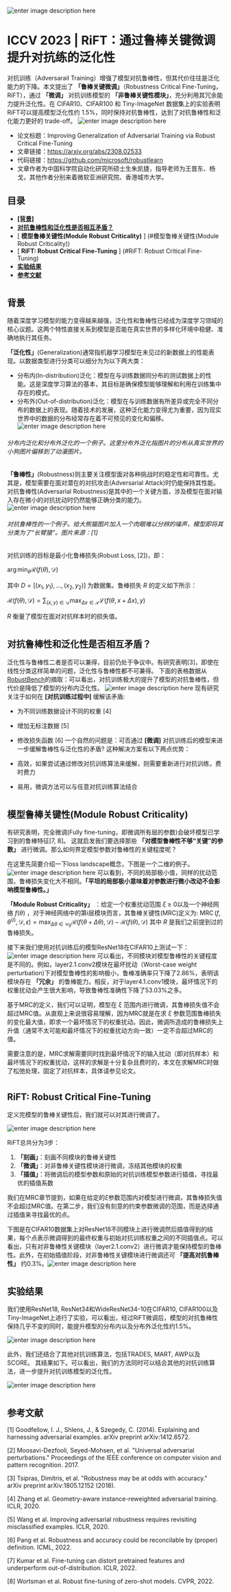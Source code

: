![enter image description here](https://pic1.zhimg.com/70/v2-ef986913dfbdc5aa12325a37b592981a_1440w.avis?source=172ae18b&biz_tag=Post)
# ICCV 2023 | RiFT：通过鲁棒关键微调提升对抗练的泛化性
对抗训练（Adversarail Training）增强了模型对抗鲁棒性，但其代价往往是泛化能力的下降。本文提出了 **「鲁棒关键微调」**（Robustness Critical Fine-Tuning，RiFT），通过 **「微调」** 对抗训练模型的 **「非鲁棒关键性模块」**，充分利用其冗余能力提升泛化性。在 CIFAR10、CIFAR100 和 Tiny-ImageNet 数据集上的实验表明RiFT可以提高模型泛化性约 1.5%，同时保持对抗鲁棒性，达到了对抗鲁棒性和泛化能力更好的 trade-off。
![enter image description here](https://pic4.zhimg.com/80/v2-38bf86cefde796591a52a962bbd57da7_1440w.webp)

 - 论文标题：Improving Generalization of Adversarial Training via Robust Critical Fine-Tuning
 - 文章链接：https://arxiv.org/abs/2308.02533
 - 代码链接：https://github.com/microsoft/robustlearn
 - 文章作者为中国科学院自动化研究所硕士生朱凯捷，指导老师为王晋东、杨戈，其他作者分别来着微软亚洲研究院、香港城市大学。
## 目录

 - [ **[背景]** ](#背景) 
 - [ **对抗鲁棒性和泛化性是否相互矛盾？** ](#对抗鲁棒性和泛化性是否相互矛盾？)
 - [ **模型鲁棒关键性(Module Robust Criticality)** ] (#模型鲁棒关键性(Module Robust Criticality))
 - [ **RiFT: Robust Critical Fine-Tuning** ] (#RiFT: Robust Critical Fine-Tuning)
 - [ **实验结果** ](#实验结果)
 - [ **参考文献** ](#参考文献)
 #
 ## 背景
 随着深度学习模型的能力变得越来越强，泛化性和鲁棒性已经成为深度学习领域的核心议题。这两个特性直接关系到模型是否能在真实世界的多样化环境中稳健、准确地执行其任务。

**「泛化性」**(Generalization)通常指机器学习模型在未见过的新数据上的性能表现。以数据类型进行分类可以细分为为以下两大类：

 - 分布内(In-distribution)泛化：模型在与训练数据同分布的测试数据上的性能。这是深度学习算法的基本，其目标是确保模型能够理解和利用在训练集中存在的模式。
 - 分布外(Out-of-distribution)泛化：模型在与训练数据有所差异或完全不同分布的数据上的表现。随着技术的发展，这种泛化能力变得尤为重要，因为现实世界中的数据的分布经常存在着不可预见的变化和偏移。
![enter image description here](https://pic2.zhimg.com/80/v2-ba4981eef64b785a8a0b918426de9229_1440w.webp)
###### 分布内泛化和分布外泛化的一个例子。这里分布外泛化指图片的分布从真实世界的小狗图片偏移到了动漫图片。
**「鲁棒性」**(Robustness)则主要关注模型面对各种挑战时的稳定性和可靠性。尤其是，模型需要在面对潜在的对抗攻击(Adversarial Attack)时仍能保持其性能。对抗鲁棒性(Adversarial Robustness)是其中的一个关键方面，涉及模型在面对输入存在微小的对抗扰动时仍然能够正确分类的能力。
![enter image description here](https://pic1.zhimg.com/80/v2-6e0f76e2911aec49766770f3424c491c_1440w.webp)
###### 对抗鲁棒性的一个例子。给大熊猫图片加入一个肉眼难以分辨的噪声，模型即将其分类为了“长臂猿”。图片来源：[1]
对抗训练的目标是最小化鲁棒损失(Robust Loss, [2])，即：

$\arg \min _{\theta} \mathcal{R}(f(\theta), \mathcal{D})$

其中 $D=[(x_1,y_1),\ldots,(x_2,y_2)]$ 为数据集。鲁棒损失 $R$ 的定义如下所示：

$\mathcal{R}(f(\theta), \mathcal{D})=\sum_{(x, y) \in \mathcal{D}} \max _{\Delta x \in \mathcal{S}} \mathcal{L}(f(\theta, x+\Delta x), y)$

 $R$ 衡量了模型在面对对抗样本时的损失值。
#
## 对抗鲁棒性和泛化性是否相互矛盾？
泛化性与鲁棒性二者是否可以兼得，目前仍处于争议中。有研究表明[3]，即使在线性分类这样简单的问题，泛化性与鲁棒性都不可兼得。 下面的表格数据从[RobustBench](https://link.zhihu.com/?target=https%3A//robustbench.github.io/)的摘取：可以看出，对抗训练极大的提升了模型的对抗鲁棒性，但代价是降低了模型的分布内泛化性。
![enter image description here](https://pic3.zhimg.com/80/v2-f5a6ae39420be8366c35cce25285b85a_1440w.webp)
现有研究关注于如何在 **[对抗训练过程中]** 缓解该矛盾:
 - 为不同训练数据设计不同的权重 [4]
 - 增加无标注数据 [5]
 - 修改损失函数 [6]
 一个自然的问题是：可否通过 **[微调]** 对抗训练后的模型来进一步缓解鲁棒性与泛化性的矛盾? 这种解决方案有以下两点优势：
 
 - 高效，如果尝试通过修改对抗训练算法来缓解，则需要重新进行对抗训练，费时费力
 - 易用，微调方法可以与任意对抗训练算法结合
 #
 ## 模型鲁棒关键性(Module Robust Criticality)
 有研究表明，完全微调(Fully fine-tuning，即微调所有层的参数)会破坏模型已学习到的鲁棒特征[7, 8]。 这就启发我们要选择那些 **「对模型鲁棒性不够“关键”的参数」** 进行微调。那么如何界定模型参数对鲁棒性的关键程度呢？
 
 在这里先简要介绍一下loss landscape概念，下图是一个二维的例子。
 ![enter image description here](https://pic2.zhimg.com/80/v2-a331f0d92ce7e5bca1721772c150f579_1440w.webp)
 可以看到，不同的局部极小值，同样的扰动范围，鲁棒损失变化大不相同。**「平坦的局部极小意味着对参数进行微小改动不会影响模型鲁棒性。」**
 
 **「Module Robust Criticality」** ：给定一个权重扰动范围 $\xi$  $\geq$ 0以及一个神经网络 $f(\theta)$ ，对于神经网络中的第i层模块而言，其鲁棒关键性(MRC)定义为:  $\operatorname{MRC}\left(f, \theta^{(i)}, \mathcal{D}, \epsilon\right)=\max_{\Delta \theta \in \mathcal{C}_{\theta}} \mathcal{R}(f(\theta+\Delta \theta), \mathcal{D})-\mathcal{R}(f(\theta), \mathcal{D})$ 
其中 $R$ 是我们之前提到过的鲁棒损失。

接下来我们使用对抗训练后的模型ResNet18在CIFAR10上测试一下：![enter image description here](https://pic3.zhimg.com/80/v2-0b541b22e86d1994f8631b47dbfebad6_1440w.webp)
可以看出，不同模块对模型鲁棒性的关键程度是不同的。例如，layer2.1.conv2模块在最坏扰动（Worst-case weight perturbation)下对模型鲁棒性的影响极小，鲁棒准确率只下降了2.86%，表明该模块存在 **「冗余」** 的鲁棒能力。相反，对于layer4.1.conv1模块，最坏情况下的权重扰动会产生很大影响，导致鲁棒性准确性下降了53.03%之多。

基于MRC的定义，我们可以证明，模型在 $\xi$ 范围内进行微调，其鲁棒损失值不会超过MRC值。从直观上来说很容易理解，因为MRC就是在求 $\xi$ 参数范围鲁棒损失的变化最大值，即求一个最坏情况下的权重扰动。因此，微调所造成的鲁棒损失上升值（通常不太可能和最坏情况下的权重扰动方向一致）一定不会超过MRC的值。

需要注意的是，MRC求解需要同时找到最坏情况下的输入扰动（即对抗样本）和最坏情况下的权重扰动，这样的求解是十分复杂且费时的，本文在求解MRC时做了松弛处理，固定了对抗样本，具体请参见论文。
#
## RiFT: Robust Critical Fine-Tuning
定义完模型的鲁棒关键性后，我们就可以对其进行微调了。

![enter image description here](https://pic4.zhimg.com/80/v2-7eba1f65e116cb029b7ac69385bd7e67_1440w.webp)

RiFT总共分为3步：

 1. **「刻画」**：刻画不同模块的鲁棒关键性
 2. **「微调」**：对非鲁棒关键性模块进行微调，冻结其他模块的权重
 3. **「插值」**：将微调后的模型参数和原始的对抗训练模型参数进行插值，寻找最优的插值系数
 
 我们在MRC章节提到，如果在给定的$\xi$参数范围内对模型进行微调，其鲁棒损失值不会超过MRC值。在第二步，我们没有刻意的约束参数微调的范围，而是选择通过插值来寻找最优的点。

下图是在CIFAR10数据集上对ResNet18不同模块上进行微调然后插值得到的结果，每个点表示微调得到的最终权重与初始对抗训练权重之间的不同插值点。可以看出，只有对非鲁棒性关键模块（layer2.1.conv2）进行微调才能保持模型的鲁棒性。此外，在初始插值阶段，对非鲁棒性关键模块进行微调还可 **「提高对抗鲁棒性」** 约0.3%。![enter image description here](https://pic2.zhimg.com/80/v2-4deaf9789d9bcf58c5c665d63fc853ad_1440w.webp)
#
## 实验结果
我们使用ResNet18, ResNet34和WideResNet34-10在CIFAR10, CIFAR100以及Tiny-ImageNet上进行了实验，可以看出，经过RiFT微调后，模型的对抗鲁棒性保持几乎不变的同时，能提升模型的分布内以及分布外泛化性约1.5%。

![enter image description here](https://pic1.zhimg.com/80/v2-d9dfa3aad0bd74bcda0c95ebe596a654_1440w.webp)

此外，我们还结合了其他对抗训练算法，包括TRADES, MART, AWP以及SCORE。 其结果如下。可以看出，我们的方法同时可以结合其他的对抗训练算法，进一步提升对抗训练模型的泛化性。

![enter image description here](https://pic4.zhimg.com/80/v2-8a714d524265f04f6d9f47d2bc200e7f_1440w.webp)
#
## 参考文献
[1] Goodfellow, I. J., Shlens, J., & Szegedy, C. (2014). Explaining and harnessing adversarial examples. arXiv preprint arXiv:1412.6572.

[2] Moosavi-Dezfooli, Seyed-Mohsen, et al. "Universal adversarial perturbations." Proceedings of the IEEE conference on computer vision and pattern recognition. 2017.

[3] Tsipras, Dimitris, et al. "Robustness may be at odds with accuracy." arXiv preprint arXiv:1805.12152 (2018).

[4] Zhang et al. Geometry-aware instance-reweighted adversarial training. ICLR, 2020.

[5] Wang et al. Improving adversarial robustness requires revisiting misclassified examples. ICLR, 2020.

[6] Pang et al. Robustness and accuracy could be reconcilable by (proper) definition. ICML, 2022.

[7] Kumar et al. Fine-tuning can distort pretrained features and underperform out-of-distribution. ICLR, 2022.

[8] Wortsman et al. Robust fine-tuning of zero-shot models. CVPR, 2022.
